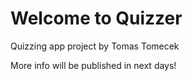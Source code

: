 # Welcome to Quizzer

Quizzing app project by Tomas Tomecek

More info will be published in next days!
